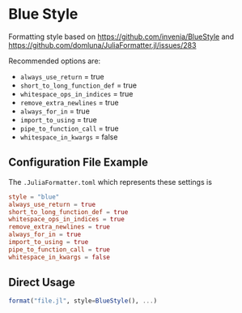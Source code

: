 # Blue Style

Formatting style based on https://github.com/invenia/BlueStyle
and https://github.com/domluna/JuliaFormatter.jl/issues/283

Recommended options are:

- `always_use_return` = true
- `short_to_long_function_def` = true
- `whitespace_ops_in_indices` = true
- `remove_extra_newlines` = true
- `always_for_in` = true
- `import_to_using` = true
- `pipe_to_function_call` = true
- `whitespace_in_kwargs` = false

## Configuration File Example

The `.JuliaFormatter.toml` which represents these settings is

```toml
style = "blue"
always_use_return = true
short_to_long_function_def = true
whitespace_ops_in_indices = true
remove_extra_newlines = true
always_for_in = true
import_to_using = true
pipe_to_function_call = true
whitespace_in_kwargs = false
```


## Direct Usage

```julia
format("file.jl", style=BlueStyle(), ...)
```

